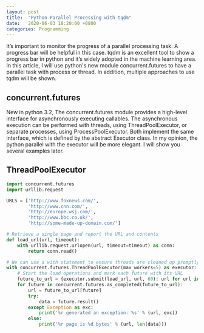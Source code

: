 ```yaml
---
layout: post
title:  "Python Parallel Processing with tqdm"
date:   2020-06-03 18:20:00 +0800
categories: Programming
---
```

It’s important to monitor the progress of a parallel processing task. A progress bar will be helpful in this case. tqdm is an excellent tool to show a progress bar in python and it’s widely adopted in the machine learning area.
In this article, I will use python's new module concurrent.futures to have a parallel task with process or thread. In addition, multiple approaches to use tqdm will be shown.

## concurrent.futures
New in python 3.2, The concurrent.futures module provides a high-level interface for asynchronously executing callables.
The asynchronous execution can be performed with threads, using ThreadPoolExecutor, or separate processes, using ProcessPoolExecutor. Both implement the same interface, which is defined by the abstract Executor class.
In my opinion, the python parallel with the executor will be more elegant. I will show you several examples later.

## ThreadPoolExecutor
```python
import concurrent.futures
import urllib.request

URLS = ['http://www.foxnews.com/',
        'http://www.cnn.com/',
        'http://europe.wsj.com/',
        'http://www.bbc.co.uk/',
        'http://some-made-up-domain.com/']

# Retrieve a single page and report the URL and contents
def load_url(url, timeout):
    with urllib.request.urlopen(url, timeout=timeout) as conn:
        return conn.read()

# We can use a with statement to ensure threads are cleaned up promptly
with concurrent.futures.ThreadPoolExecutor(max_workers=5) as executor:
    # Start the load operations and mark each future with its URL
    future_to_url = {executor.submit(load_url, url, 60): url for url in URLS}
    for future in concurrent.futures.as_completed(future_to_url):
        url = future_to_url[future]
        try:
            data = future.result()
        except Exception as exc:
            print('%r generated an exception: %s' % (url, exc))
        else:
            print('%r page is %d bytes' % (url, len(data)))
```

